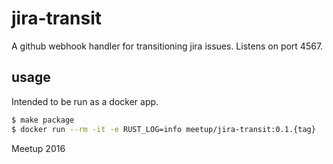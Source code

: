 # jira-transit

A github webhook handler for transitioning jira issues. Listens on port 4567.

## usage

Intended to be run as a docker app.

```bash
$ make package
$ docker run --rm -it -e RUST_LOG=info meetup/jira-transit:0.1.{tag}
```

Meetup 2016

